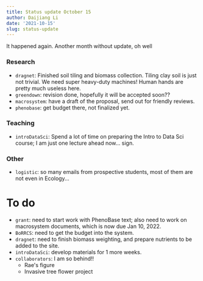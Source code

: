 ```yaml
---
title: Status update October 15 
author: Daijiang Li
date: '2021-10-15'
slug: status-update
---
```


It happened again. Another month without update, oh well

### Research

- `dragnet`: Finished soil tiling and biomass collection. Tiling clay soil is just not trivial. We need super heavy-duty machines! Human hands are pretty much useless here.
- `greendown`: revision done, hopefully it will be accepted soon??
- `macrosystem`: have a draft of the proposal, send out for friendly reviews.
- `phenobase`: get budget there, not finalized yet.

### Teaching
 
- `introDataSci`: Spend a lot of time on preparing the Intro to Data Sci course; I am just one lecture ahead now... sign.

### Other

- `logistic`: so many emails from prospective students, most of them are not even in Ecology...


# To do

- `grant`: need to start work with PhenoBase text; also need to work on macrosystem documents, which is now due Jan 10, 2022.
- `BoRRCS`: need to get the budget into the system.
- `dragnet`: need to finish biomass weighting, and prepare nutrients to be added to the site.
- `introDataSci`: develop materials for 1 more weeks.
- `collaborators`: I am so behind!!
  + Rae's figure
  + Invasive tree flower project

